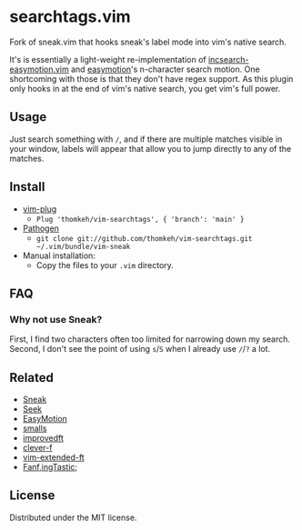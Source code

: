 searchtags.vim
==============

Fork of sneak.vim that hooks sneak's label mode into vim's native search.

It's is essentially a light-weight re-implementation of
[incsearch-easymotion.vim](https://github.com/haya14busa/incsearch-easymotion.vim)
and [easymotion](https://github.com/easymotion/vim-easymotion)'s n-character search motion.
One shortcoming with those is that they don't have regex support.
As this plugin only hooks in at the end of vim's native search, you get vim's full power.

Usage
-----

Just search something with `/`, and if there are multiple matches visible in your window,
labels will appear that allow you to jump directly to any of the matches.

Install
-------

- [vim-plug](https://github.com/junegunn/vim-plug)
  - `Plug 'thomkeh/vim-searchtags', { 'branch': 'main' }`
- [Pathogen](https://github.com/tpope/vim-pathogen)
  - `git clone git://github.com/thomkeh/vim-searchtags.git ~/.vim/bundle/vim-sneak`
- Manual installation:
  - Copy the files to your `.vim` directory.

FAQ
---

### Why not use Sneak?

First, I find two characters often too limited for narrowing down my search.
Second, I don't see the point of using `s`/`S` when I already use `/`/`?` a lot.

Related
-------

* [Sneak](http://github.com/justinmk/vim-sneak)
* [Seek](https://github.com/goldfeld/vim-seek)
* [EasyMotion](https://github.com/Lokaltog/vim-easymotion)
* [smalls](https://github.com/t9md/vim-smalls)
* [improvedft](https://github.com/chrisbra/improvedft)
* [clever-f](https://github.com/rhysd/clever-f.vim)
* [vim-extended-ft](https://github.com/svermeulen/vim-extended-ft)
* [Fanf,ingTastic;](https://github.com/dahu/vim-fanfingtastic)

License
-------

Distributed under the MIT license.
